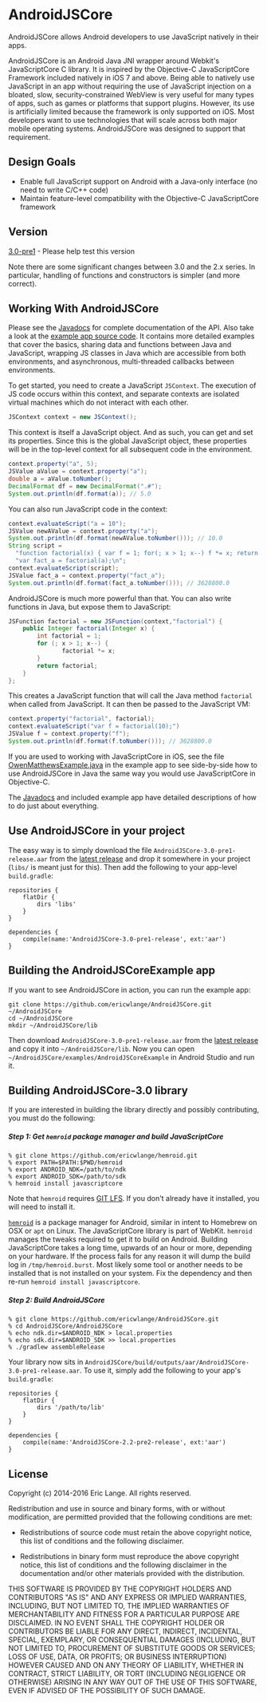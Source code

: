 AndroidJSCore
=============

AndroidJSCore allows Android developers to use JavaScript natively in their apps.

AndroidJSCore is an Android Java JNI wrapper around Webkit's JavaScriptCore C library.
It is inspired by the Objective-C JavaScriptCore Framework included natively in
iOS 7 and above.  Being able to natively use JavaScript in an app without requiring the use of
JavaScript injection on a bloated, slow, security-constrained WebView is very useful
for many types of apps, such as games or platforms that support plugins.  However,
its use is artificially limited because the framework is only supported on iOS.  Most
developers want to use technologies that will scale across both major mobile
operating systems.  AndroidJSCore was designed to support that requirement.

Design Goals
------------
  - Enable full JavaScript support on Android with a Java-only interface (no need to write C/C++ code)
  - Maintain feature-level compatibility with the Objective-C JavaScriptCore framework

Version
-------
[3.0-pre1](https://github.com/ericwlange/AndroidJSCore/releases/tag/3.0-pre1) - Please help test this version

Note there are some significant changes between 3.0 and the 2.x series.  In particular, handling of functions
and constructors is simpler (and more correct).

Working With AndroidJSCore
--------------------------

Please see the [Javadocs] for complete documentation of the API.  Also take a look at the
[example app source code].  It contains more detailed examples that cover the basics, sharing
data and functions between Java and JavaScript, wrapping JS classes in Java which
are accessible from both environments, and asynchronous, multi-threaded callbacks between
environments.

To get started, you need to create a JavaScript `JSContext`.  The execution of JS code
occurs within this context, and separate contexts are isolated virtual machines which
do not interact with each other.

```java
JSContext context = new JSContext();
```

This context is itself a JavaScript object.  And as such, you can get and set its properties.
Since this is the global JavaScript object, these properties will be in the top-level
context for all subsequent code in the environment.

```java
context.property("a", 5);
JSValue aValue = context.property("a");
double a = aValue.toNumber();
DecimalFormat df = new DecimalFormat(".#");
System.out.println(df.format(a)); // 5.0
```

You can also run JavaScript code in the context:

```java
context.evaluateScript("a = 10");
JSValue newAValue = context.property("a");
System.out.println(df.format(newAValue.toNumber())); // 10.0
String script =
  "function factorial(x) { var f = 1; for(; x > 1; x--) f *= x; return f; }\n" +
  "var fact_a = factorial(a);\n";
context.evaluateScript(script);
JSValue fact_a = context.property("fact_a");
System.out.println(df.format(fact_a.toNumber())); // 3628800.0
```

AndroidJSCore is much more powerful than that.  You can also write functions in
Java, but expose them to JavaScript:

```java
JSFunction factorial = new JSFunction(context,"factorial") {
    public Integer factorial(Integer x) {
        int factorial = 1;
        for (; x > 1; x--) {
        	   factorial *= x;
        }
        return factorial;
    }
};
```

This creates a JavaScript function that will call the Java method `factorial` when
called from JavaScript.  It can then be passed to the JavaScript VM:

```java
context.property("factorial", factorial);
context.evaluateScript("var f = factorial(10);")
JSValue f = context.property("f");
System.out.println(df.format(f.toNumber())); // 3628800.0
```

If you are used to working with JavaScriptCore in iOS, see the file
[OwenMatthewsExample.java] in the example app to see side-by-side how to use
AndroidJSCore in Java the same way you would use JavaScriptCore in
Objective-C.

The [Javadocs] and included example app have detailed descriptions of how to do
just about everything.

Use AndroidJSCore in your project
---------------------------------
The easy way is to simply download the file `AndroidJSCore-3.0-pre1-release.aar` from
the [latest release] and drop it somewhere in your project (`libs/` is meant just for this). Then
add the following to your app-level `build.gradle`:

    repositories {
        flatDir {
            dirs 'libs'
        }
    }

    dependencies {
        compile(name:'AndroidJSCore-3.0-pre1-release', ext:'aar')
    }

Building the AndroidJSCoreExample app
---------------------------------

If you want to see AndroidJSCore in action, you can run the example app:

    git clone https://github.com/ericwlange/AndroidJSCore.git ~/AndroidJSCore
    cd ~/AndroidJSCore
    mkdir ~/AndroidJSCore/lib

Then download `AndroidJSCore-3.0-pre1-release.aar` from the [latest release] and
copy it into `~/AndroidJSCore/lib`.  Now you can open `~/AndroidJSCore/examples/AndroidJSCoreExample`
in Android Studio and run it.

Building AndroidJSCore-3.0 library
----------------------------------

If you are interested in building the library directly and possibly contributing, you must
do the following:

##### Step 1: Get `hemroid` package manager and build JavaScriptCore

    % git clone https://github.com/ericwlange/hemroid.git
    % export PATH=$PATH:$PWD/hemroid
    % export ANDROID_NDK=/path/to/ndk
    % export ANDROID_SDK=/path/to/sdk
    % hemroid install javascriptcore

Note that `hemroid` requires [GIT LFS](https://git-lfs.github.com/).  If you don't already have it installed,
you will need to install it.

[`hemroid`](https://github.com/ericwlange/hemroid) is a package manager for Android, similar in intent
to Homebrew on OSX or `apt` on Linux.  The JavaScriptCore library is part of WebKit.  `hemroid` manages the tweaks
required to get it to build on Android.  Building JavaScriptCore takes a long time, upwards of an hour or more, 
depending on your hardware.  If the process fails for any reason it will dump the build log in `/tmp/hemroid.burst`.
Most likely some tool or another needs to be installed that is not installed on your system.  Fix the dependency
and then re-run `hemroid install javascriptcore`.

##### Step 2: Build AndroidJSCore

    % git clone https://github.com/ericwlange/AndroidJSCore.git
    % cd AndroidJSCore/AndroidJSCore
    % echo ndk.dir=$ANDROID_NDK > local.properties
    % echo sdk.dir=$ANDROID_SDK >> local.properties
    % ./gradlew assembleRelease

Your library now sits in `AndroidJSCore/build/outputs/aar/AndroidJSCore-3.0-pre1-release.aar`.  To use it, simply
add the following to your app's `build.gradle`:

    repositories {
        flatDir {
            dirs '/path/to/lib'
        }
    }

    dependencies {
        compile(name:'AndroidJSCore-2.2-pre2-release', ext:'aar')
    }
    

License
-------

 Copyright (c) 2014-2016 Eric Lange. All rights reserved.

 Redistribution and use in source and binary forms, with or without
 modification, are permitted provided that the following conditions are met:

 - Redistributions of source code must retain the above copyright notice, this
 list of conditions and the following disclaimer.

 - Redistributions in binary form must reproduce the above copyright notice,
 this list of conditions and the following disclaimer in the documentation
 and/or other materials provided with the distribution.

 THIS SOFTWARE IS PROVIDED BY THE COPYRIGHT HOLDERS AND CONTRIBUTORS "AS IS"
 AND ANY EXPRESS OR IMPLIED WARRANTIES, INCLUDING, BUT NOT LIMITED TO, THE
 IMPLIED WARRANTIES OF MERCHANTABILITY AND FITNESS FOR A PARTICULAR PURPOSE ARE
 DISCLAIMED. IN NO EVENT SHALL THE COPYRIGHT HOLDER OR CONTRIBUTORS BE LIABLE
 FOR ANY DIRECT, INDIRECT, INCIDENTAL, SPECIAL, EXEMPLARY, OR CONSEQUENTIAL
 DAMAGES (INCLUDING, BUT NOT LIMITED TO, PROCUREMENT OF SUBSTITUTE GOODS OR
 SERVICES; LOSS OF USE, DATA, OR PROFITS; OR BUSINESS INTERRUPTION) HOWEVER
 CAUSED AND ON ANY THEORY OF LIABILITY, WHETHER IN CONTRACT, STRICT LIABILITY,
 OR TORT (INCLUDING NEGLIGENCE OR OTHERWISE) ARISING IN ANY WAY OUT OF THE USE
 OF THIS SOFTWARE, EVEN IF ADVISED OF THE POSSIBILITY OF SUCH DAMAGE.

[NDK]:http://developer.android.com/ndk/index.html
[latest release]:https://github.com/ericwlange/AndroidJSCore/releases
[Android Studio]:http://developer.android.com/sdk/index.html
[webkit]:https://github.com/ericwlange/webkit
[Javadocs]:http://ericwlange.github.io/
[example app source code]:https://github.com/ericwlange/AndroidJSCore/tree/master/examples/AndroidJSCoreExample
[OwenMatthewsExample.java]:https://github.com/ericwlange/AndroidJSCore/blob/master/examples/AndroidJSCoreExample/app/src/main/java/org/liquidplayer/androidjscoreexample/OwenMatthewsExample.java
